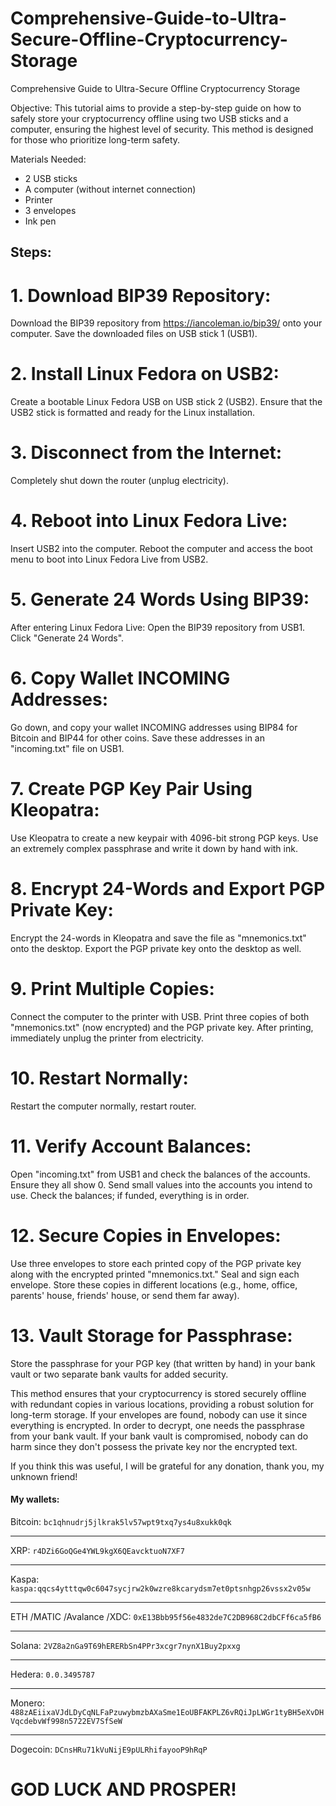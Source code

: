 # Comprehensive-Guide-to-Ultra-Secure-Offline-Cryptocurrency-Storage
Comprehensive Guide to Ultra-Secure Offline Cryptocurrency Storage

Objective:
This tutorial aims to provide a step-by-step guide on how to safely store your cryptocurrency offline using two USB sticks and a computer, ensuring the highest level of security. This method is designed for those who prioritize long-term safety.

Materials Needed:

* 2 USB sticks
* A computer (without internet connection)
* Printer
* 3 envelopes
* Ink pen
## Steps:

# 1. Download BIP39 Repository:

Download the BIP39 repository from https://iancoleman.io/bip39/ onto your computer.
Save the downloaded files on USB stick 1 (USB1).

# 2. Install Linux Fedora on USB2:

Create a bootable Linux Fedora USB on USB stick 2 (USB2).
Ensure that the USB2 stick is formatted and ready for the Linux installation.
# 3. Disconnect from the Internet:

Completely shut down the router (unplug electricity).
# 4. Reboot into Linux Fedora Live:

Insert USB2 into the computer.
Reboot the computer and access the boot menu to boot into Linux Fedora Live from USB2.
# 5. Generate 24 Words Using BIP39:

After entering Linux Fedora Live:
Open the BIP39 repository from USB1.
Click "Generate 24 Words".
# 6. Copy Wallet INCOMING Addresses:

Go down, and copy your wallet INCOMING addresses using BIP84 for Bitcoin and BIP44 for other coins.
Save these addresses in an "incoming.txt" file on USB1.
# 7. Create PGP Key Pair Using Kleopatra:

Use Kleopatra to create a new keypair with 4096-bit strong PGP keys.
Use an extremely complex passphrase and write it down by hand with ink.
# 8. Encrypt 24-Words and Export PGP Private Key:

Encrypt the 24-words in Kleopatra and save the file as "mnemonics.txt" onto the desktop.
Export the PGP private key onto the desktop as well.
# 9. Print Multiple Copies:

Connect the computer to the printer with USB.
Print three copies of both "mnemonics.txt" (now encrypted) and the PGP private key.
After printing, immediately unplug the printer from electricity.
# 10. Restart Normally:

Restart the computer normally, restart router.
# 11. Verify Account Balances:

Open "incoming.txt" from USB1 and check the balances of the accounts. Ensure they all show 0.
Send small values into the accounts you intend to use.
Check the balances; if funded, everything is in order.
# 12. Secure Copies in Envelopes:

Use three envelopes to store each printed copy of the PGP private key along with the encrypted printed "mnemonics.txt."
Seal and sign each envelope.
Store these copies in different locations (e.g., home, office, parents' house, friends' house, or send them far away).
# 13. Vault Storage for Passphrase:

Store the passphrase for your PGP key (that written by hand) in your bank vault or two separate bank vaults for added security.

This method ensures that your cryptocurrency is stored securely offline with redundant copies in various locations, providing a robust solution for long-term storage. If your envelopes are found, nobody can use it since everything is encrypted. In order to decrypt, one needs the passphrase from your bank vault. If your bank vault is compromised, nobody can do harm since they don't possess the private key nor the encrypted text.

If you think this was useful, I will be grateful for any donation, thank you, my unknown friend!

#### My wallets:

Bitcoin: 
`bc1qhnudrj5jlkrak5lv57wpt9txq7ys4u8xukk0qk`

---
XRP:
`r4DZi6GoQGe4YWL9kgX6QEavcktuoN7XF7`


---
Kaspa:
`kaspa:qqcs4ytttqw0c6047sycjrw2k0wzre8kcarydsm7et0ptsnhgp26vssx2v05w`


---
ETH /MATIC /Avalance /XDC:
`0xE13Bbb95f56e4832de7C2DB968C2dbCFf6ca5fB6`



---
Solana:
`2VZ8a2nGa9T69hERERbSn4PPr3xcgr7nynX1Buy2pxxg`



---
Hedera:
`0.0.3495787`


---
Monero:
`488zAEiixaVJdLDyCqNLFaPzuwybmzbAXaSme1EoUBFAKPLZ6vRQiJpLWGr1tyBH5eXvDHVqcdebvWf998n5722EV7SfSeW`


---
Dogecoin:
`DCnsHRu71kVuNijE9pULRhifayooP9hRqP`


# GOD LUCK AND PROSPER!
